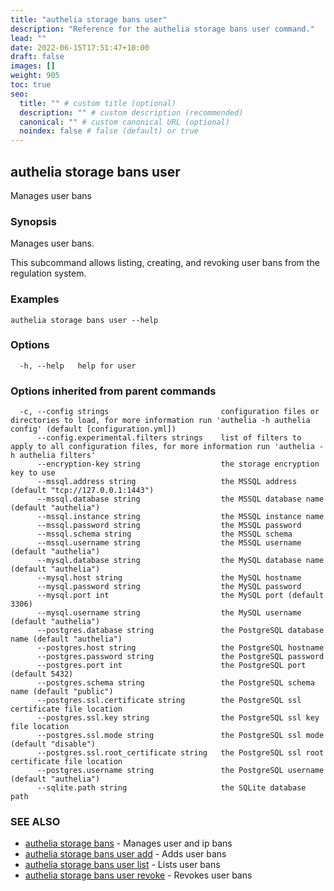 ```yaml
---
title: "authelia storage bans user"
description: "Reference for the authelia storage bans user command."
lead: ""
date: 2022-06-15T17:51:47+10:00
draft: false
images: []
weight: 905
toc: true
seo:
  title: "" # custom title (optional)
  description: "" # custom description (recommended)
  canonical: "" # custom canonical URL (optional)
  noindex: false # false (default) or true
---
```


## authelia storage bans user

Manages user bans

### Synopsis

Manages user bans.

This subcommand allows listing, creating, and revoking user bans from the regulation system.

### Examples

```
authelia storage bans user --help
```

### Options

```
  -h, --help   help for user
```

### Options inherited from parent commands

```
  -c, --config strings                         configuration files or directories to load, for more information run 'authelia -h authelia config' (default [configuration.yml])
      --config.experimental.filters strings    list of filters to apply to all configuration files, for more information run 'authelia -h authelia filters'
      --encryption-key string                  the storage encryption key to use
      --mssql.address string                   the MSSQL address (default "tcp://127.0.0.1:1443")
      --mssql.database string                  the MSSQL database name (default "authelia")
      --mssql.instance string                  the MSSQL instance name
      --mssql.password string                  the MSSQL password
      --mssql.schema string                    the MSSQL schema
      --mssql.username string                  the MSSQL username (default "authelia")
      --mysql.database string                  the MySQL database name (default "authelia")
      --mysql.host string                      the MySQL hostname
      --mysql.password string                  the MySQL password
      --mysql.port int                         the MySQL port (default 3306)
      --mysql.username string                  the MySQL username (default "authelia")
      --postgres.database string               the PostgreSQL database name (default "authelia")
      --postgres.host string                   the PostgreSQL hostname
      --postgres.password string               the PostgreSQL password
      --postgres.port int                      the PostgreSQL port (default 5432)
      --postgres.schema string                 the PostgreSQL schema name (default "public")
      --postgres.ssl.certificate string        the PostgreSQL ssl certificate file location
      --postgres.ssl.key string                the PostgreSQL ssl key file location
      --postgres.ssl.mode string               the PostgreSQL ssl mode (default "disable")
      --postgres.ssl.root_certificate string   the PostgreSQL ssl root certificate file location
      --postgres.username string               the PostgreSQL username (default "authelia")
      --sqlite.path string                     the SQLite database path
```

### SEE ALSO

* [authelia storage bans](authelia_storage_bans.md)	 - Manages user and ip bans
* [authelia storage bans user add](authelia_storage_bans_user_add.md)	 - Adds user bans
* [authelia storage bans user list](authelia_storage_bans_user_list.md)	 - Lists user bans
* [authelia storage bans user revoke](authelia_storage_bans_user_revoke.md)	 - Revokes user bans

